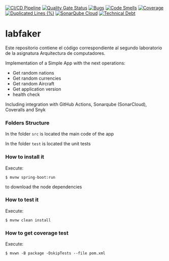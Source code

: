 [![CI/CD Pipeline](https://github.com/galvanic90/labfaker/actions/workflows/build.yml/badge.svg)](https://github.com/galvanic90/labfaker/actions/workflows/build.yml)
[![Quality Gate Status](https://sonarcloud.io/api/project_badges/measure?project=galvanic90_labfaker&metric=alert_status)](https://sonarcloud.io/summary/new_code?id=galvanic90_labfaker)
[![Bugs](https://sonarcloud.io/api/project_badges/measure?project=galvanic90_labfaker&metric=bugs)](https://sonarcloud.io/summary/new_code?id=galvanic90_labfaker)
[![Code Smells](https://sonarcloud.io/api/project_badges/measure?project=galvanic90_labfaker&metric=code_smells)](https://sonarcloud.io/summary/new_code?id=galvanic90_labfaker)
[![Coverage](https://sonarcloud.io/api/project_badges/measure?project=galvanic90_labfaker&metric=coverage)](https://sonarcloud.io/summary/new_code?id=galvanic90_labfaker)
[![Duplicated Lines (%)](https://sonarcloud.io/api/project_badges/measure?project=galvanic90_labfaker&metric=duplicated_lines_density)](https://sonarcloud.io/summary/new_code?id=galvanic90_labfaker)
[![SonarQube Cloud](https://sonarcloud.io/images/project_badges/sonarcloud-light.svg)](https://sonarcloud.io/summary/new_code?id=galvanic90_labfaker)
[![Technical Debt](https://sonarcloud.io/api/project_badges/measure?project=galvanic90_labfaker&metric=sqale_index)](https://sonarcloud.io/summary/new_code?id=galvanic90_labfaker)
# labfaker

Este repositorio contiene el código correspondiente al segundo laboratorio de la asignatura Arquitectura de 
computadores.

Implementation of a Simple App with the next operations:

* Get random nations
* Get random currencies
* Get random Aircraft
* Get application version
* health check

Including integration with GitHub Actions, Sonarqube (SonarCloud), Coveralls and Snyk

### Folders Structure

In the folder `src` is located the main code of the app

In the folder `test` is located the unit tests

### How to install it

Execute:

```shell
$ mvnw spring-boot:run
```
to download the node dependencies

### How to test it

Execute:

```shell
$ mvnw clean install
```

### How to get coverage test

Execute:

```shell
$ mvwn -B package -DskipTests --file pom.xml
```